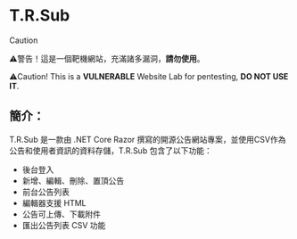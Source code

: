 # T.R.Sub

>[!caution]
>⚠️警告！這是一個靶機網站，充滿諸多漏洞，**請勿使用**。
>
>⚠️Caution! This is a **VULNERABLE** Website Lab for pentesting, **DO NOT USE IT**.

## 簡介：
T.R.Sub 是一款由 .NET Core Razor 撰寫的開源公告網站專案，並使用CSV作為公告和使用者資訊的資料存儲，T.R.Sub 包含了以下功能：

- 後台登入
- 新增、編輯、刪除、置頂公告
- 前台公告列表
- 編輯器支援 HTML
- 公告可上傳、下載附件
- 匯出公告列表 CSV 功能
